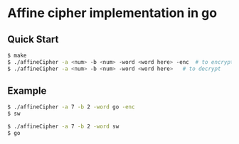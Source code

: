 # Affine cipher implementation in go


## Quick Start

```sh
$ make 
$ ./affineCipher -a <num> -b <num> -word <word here> -enc  # to encrypt
$ ./affineCipher -a <num> -b <num> -word <word here>   # to decrypt
```

## Example

```sh
$ ./affineCipher -a 7 -b 2 -word go -enc
$ sw 

$ ./affineCipher -a 7 -b 2 -word sw
$ go
```
